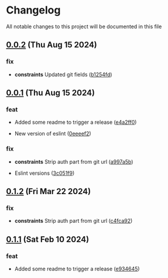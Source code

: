 
# Changelog

All notable changes to this project will be documented in this file


## [0.0.2](https://github.com/jwpkg/common-tools/compare/v0.0.1...v0.0.2) (Thu Aug 15 2024)

### fix

* **constraints** Updated git fields ([b1254fd](https://github.com/jwpkg/common-tools/commit/b1254fdebf1631bf1b6bde22227afad635ccb804))

## [0.0.1](https://github.com/joostvdwsd/common-tools/compare/v0.0.0...v0.0.1) (Thu Aug 15 2024)

### feat

* Added some readme to trigger a release ([e4a2ff0](https://github.com/joostvdwsd/common-tools/commit/e4a2ff029a1d4a4b3c0e1e29df1cfe2a3c7e9b0a))

* New version of eslint ([0eeeef2](https://github.com/joostvdwsd/common-tools/commit/0eeeef2058ede17c58f7887d69cf89c1026197dc))

### fix

* **constraints** Strip auth part from git url ([a997a5b](https://github.com/joostvdwsd/common-tools/commit/a997a5bd94f39d6c02b7f43b4f805cce62a24557))

* Eslint versions ([3c051f9](https://github.com/joostvdwsd/common-tools/commit/3c051f9e0826f245c0796b8662d4f54087260f58))

## [0.1.2](https://github.com/cp-utils/common-tools/compare/v0.1.1...v0.1.2) (Fri Mar 22 2024)

### fix

* **constraints** Strip auth part from git url ([c4fca92](https://github.com/cp-utils/common-tools/commit/c4fca920d73c3f316157059832077ad66ff1ea66))

## [0.1.1](https://github.com/cp-utils/common-tools/compare/v0.1.0...v0.1.1) (Sat Feb 10 2024)

### feat

* Added some readme to trigger a release ([e934645](https://github.com/cp-utils/common-tools/commit/e9346450b1f30965c3acd7941abaf6c7bc2648dc))
